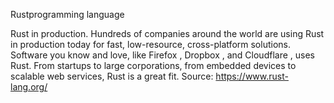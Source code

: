 Rustprogramming language

Rust in production. Hundreds of companies around the world are using Rust in production today for fast, low-resource, cross-platform solutions. Software you know and love, like Firefox , Dropbox , and Cloudflare , uses Rust. From startups to large corporations, from embedded devices to scalable web services, Rust is a great fit.
Source: https://www.rust-lang.org/